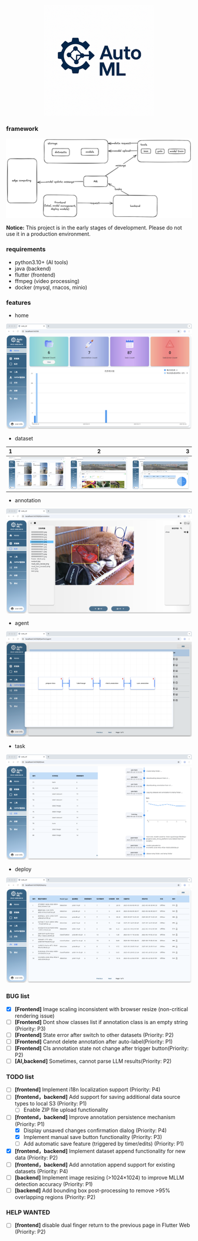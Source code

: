 ﻿<div align="center">
  <img src="./readme/icon_with_text.png" width="300" height="300">
</div>

### framework

![image](./readme/image.png)

**Notice:** This project is in the early stages of development. Please do not use it in a production environment.

### requirements

* python3.10+ (AI tools)
* java (backend)
* flutter (frontend)
* ffmpeg (video processing)
* docker (mysql, rnacos, minio)

### features

* home

![home](./readme/home.png)

* dataset

| 1      | 2 | 3     |
| :---        |    :----:   |          ---: |
| ![1](./readme/dataset1.jpg)      |  ![2](./readme/dataset2.png)       |![3](./readme/dataset3.png)   |

* annotation

![annotation](./readme/annotation.png)

* agent

![agent](./readme/agent.png)

* task

![task](./readme/task.png)

* deploy

![deploy](./readme/deploy.png)


### BUG list
* [x] **[Frontend]** Image scaling inconsistent with browser resize (non-critical rendering issue)
* [ ] **[Frontend]** Dont show classes list if annotation class is an empty string (Priority: P3)
* [ ] **[Frontend]** State error after switch to other datasets (Priority: P2)
* [ ] **[Frontend]** Cannot delete annotation after auto-label(Priority: P1)
* [ ] **[Frontend]** Cls annotation state not change after trigger button(Priority: P2)
* [ ] **[AI,backend]** Sometimes, cannot parse LLM results(Priority: P2)

### TODO list
* [ ] **[frontend]** Implement i18n localization support (Priority: P4)
* [ ] **[frontend，backend]**  Add support for saving additional data source types to local S3 (Priority: P1)
    * [ ] Enable ZIP file upload functionality
* [ ] **[frontend，backend]** Improve annotation persistence mechanism (Priority: P1)
    * [x] Display unsaved changes confirmation dialog (Priority: P4)
    * [x] Implement manual save button functionality (Priority: P3)
    * [ ] Add automatic save feature (triggered by timer/edits) (Priority: P1)
* [x] **[frontend，backend]** Implement dataset append functionality for new data (Priority: P2)
* [ ] **[frontend，backend]** Add annotation append support for existing datasets (Priority: P4)
* [ ] **[backend]** Implement image resizing (>1024×1024) to improve MLLM detection accuracy (Priority: P1)
* [ ] **[backend]** Add bounding box post-processing to remove >95% overlapping regions (Priority: P2)

### HELP WANTED
* [ ] **[frontend]** disable dual finger return to the previous page in Flutter Web (Priority: P2)
